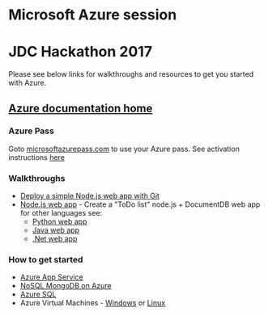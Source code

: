 # Microsoft Azure session
# JDC Hackathon 2017
Please see below links for walkthroughs and resources to get you started with Azure.

## [Azure documentation home](https://docs.microsoft.com/en-us/azure/)

### Azure Pass
Goto [microsoftazurepass.com][azurepass] to use your Azure pass. See activation instructions [here](https://www.microsoftazurepass.com/howto)
### Walkthroughs
* [Deploy a simple Node.js web app with Git][simpleNode]
* [Node.js web app][node] - Create a "ToDo list" node.js + DocumentDB web app for other languages see:
    * [Python web app][python]
    * [Java web app][java]
    * [.Net web app][.net]

### How to get started
* [Azure App Service](https://docs.microsoft.com/en-us/azure/app-service-web/app-service-web-get-started)
* [NoSQL MongoDB on Azure](https://docs.microsoft.com/en-us/azure/documentdb/documentdb-create-mongodb-account)
* [Azure SQL](https://docs.microsoft.com/en-us/azure/sql-database/sql-database-get-started)
* Azure Virtual Machines - [Windows][vmwin] or [Linux][vmlinux]


[azurepass]: <http://www.microsoftazurepass.com/>
[simpleNode]: <https://github.com/Azure/azure-content/blob/master/articles/app-service-web/web-sites-nodejs-develop-deploy-mac.md>
[node]: <https://azure.microsoft.com/en-us/documentation/articles/documentdb-nodejs-application/>
[java]: <https://azure.microsoft.com/en-us/documentation/articles/documentdb-java-application/>
[python]: <https://azure.microsoft.com/en-us/documentation/articles/documentdb-python-application/>
[.net]: <https://azure.microsoft.com/en-us/documentation/articles/documentdb-dotnet-application/>
[appservice]: <https://azure.microsoft.com/en-us/documentation/articles/app-service-how-works-readme/>
[docdb]: <https://azure.microsoft.com/en-us/documentation/articles/documentdb-introduction/>
[vmwin]: <https://azure.microsoft.com/en-us/documentation/articles/virtual-machines-windows-hero-tutorial/>
[vmlinux]: <https://azure.microsoft.com/en-us/documentation/articles/virtual-machines-linux-quick-create-portal/>
[citynext]: <http://enterprise.microsoft.com/en-us/industries/citynext/>
